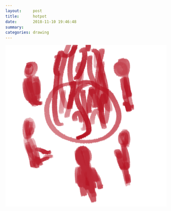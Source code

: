 ```yaml
---
layout:     post
title:      hotpot
date:       2018-11-10 19:46:48
summary:    
categories: drawing
---
```

![hotpot](/images/diary/hotpot.png "voodooooo")
